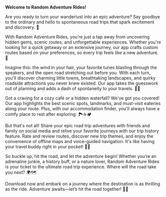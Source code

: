 **Welcome to Random Adventure Rides!**

Are you ready to turn your wanderlust into an epic adventure?
Say goodbye to the ordinary and hello to spontaneous road trips that spark excitement and discovery. 🌟

With Random Adventure Rides, you’re just a tap away from uncovering hidden gems, scenic routes,
and unforgettable experiences. Whether you're looking for a quick getaway or an extensive journey,
our app crafts custom routes based on your preferences, so every trip feels like a new adventure. 🚗

Imagine this: the wind in your hair, your favorite tunes blasting through the speakers, and the open road
stretching out before you. With each turn, you'll discover charming little towns, breathtaking landscapes,
and quirky roadside attractions you never knew existed. Our app takes the guesswork out of planning and
adds a dash of spontaneity to your travels. 🌄✨

Got a craving for a cozy café or a hidden waterfall? We've got you covered! Our app highlights the best
scenic spots, landmarks, and must-visit eateries along your route. Plus, with our accommodation finder,
you'll always have a comfy place to rest after exploring. 🏞️☕🏕️

But that's not all! Share your epic road trip adventures with friends and family on social media and
relive your favorite journeys with our trip history feature. Rate and review routes, discover new trip
themes, and enjoy the convenience of offline maps and voice-guided navigation. It's like having your
travel buddy right in your pocket! 📱👥

So buckle up, hit the road, and let the adventure begin! Whether you’re an adrenaline junkie,
a history buff, or a nature lover, Random Adventure Rides is your ticket to the ultimate road trip experience. Where will the road take you next? 🌍🗺️

Download now and embark on a journey where the destination is as thrilling as the ride. Adventure awaits—let’s hit the road together! 🚙🎉

